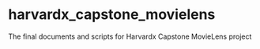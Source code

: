 # harvardx_capstone_movielens
The final documents and scripts for Harvardx Capstone MovieLens project
